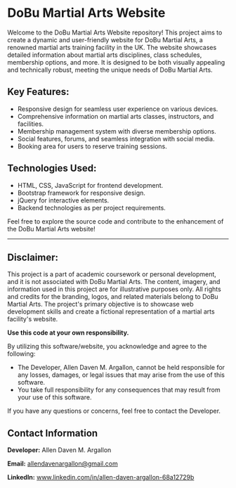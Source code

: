 # DoBu Martial Arts Website

Welcome to the DoBu Martial Arts Website repository! This project aims to create a dynamic and user-friendly website for DoBu Martial Arts, a renowned martial arts training facility in the UK. The website showcases detailed information about martial arts disciplines, class schedules, membership options, and more. It is designed to be both visually appealing and technically robust, meeting the unique needs of DoBu Martial Arts.

## Key Features:
- Responsive design for seamless user experience on various devices.
- Comprehensive information on martial arts classes, instructors, and facilities.
- Membership management system with diverse membership options.
- Social features, forums, and seamless integration with social media.
- Booking area for users to reserve training sessions.

## Technologies Used:
- HTML, CSS, JavaScript for frontend development.
- Bootstrap framework for responsive design.
- jQuery for interactive elements.
- Backend technologies as per project requirements.

Feel free to explore the source code and contribute to the enhancement of the DoBu Martial Arts website!

---

## Disclaimer:
This project is a part of academic coursework or personal development, and it is not associated with DoBu Martial Arts. The content, imagery, and information used in this project are for illustrative purposes only. All rights and credits for the branding, logos, and related materials belong to DoBu Martial Arts. The project's primary objective is to showcase web development skills and create a fictional representation of a martial arts facility's website.

**Use this code at your own responsibility.**

By utilizing this software/website, you acknowledge and agree to the following:

- The Developer, Allen Daven M. Argallon, cannot be held responsible for any losses, damages, or legal issues that may arise from the use of this software.
- You take full responsibility for any consequences that may result from your use of this software.

If you have any questions or concerns, feel free to contact the Developer.

## Contact Information

**Developer:** Allen Daven M. Argallon

**Email:** allendavenargallon@gmail.com

**LinkedIn:** www.linkedin.com/in/allen-daven-argallon-68a12729b

